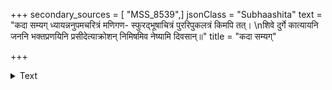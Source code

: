 +++
secondary_sources = [ "MSS_8539",]
jsonClass = "Subhaashita"
text = "कदा सम्यग् ध्यायन्ननुपमचरित्रं मणिगण- स्फुरद्भूषाचित्रं पुररिपुकलत्रं किमपि तत्।  \nशिवे दुर्गे कात्यायनि जननि भक्तप्रणयिनि प्रसीदेत्याक्रोशन् निमिषमिव नेष्यामि दिवसान्॥"
title = "कदा सम्यग्"

+++

<details><summary>Text</summary>

कदा सम्यग् ध्यायन्ननुपमचरित्रं मणिगण- स्फुरद्भूषाचित्रं पुररिपुकलत्रं किमपि तत्।  
शिवे दुर्गे कात्यायनि जननि भक्तप्रणयिनि प्रसीदेत्याक्रोशन् निमिषमिव नेष्यामि दिवसान्॥
</details>

